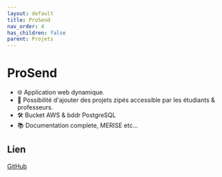 ```yaml
---
layout: default
title: ProSend
nav_order: 4
has_children: false
parent: Projets
---
```


# ProSend

- 🌐 Application web dynamique.
- 📝 Possibilité d'ajouter des projets zipés accessible par les étudiants & professeurs.
- 🛠️ Bucket AWS & bddr PostgreSQL
- 📚 Documentation complete, MERISE etc...

## Lien 

[GitHub](https://github.com/UnityWeb-Dev)
